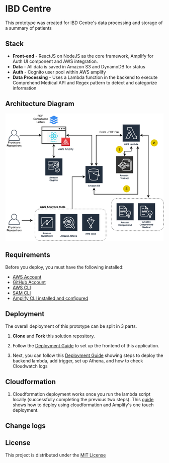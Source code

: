 # IBD Centre
This prototype was created for IBD Centre's data processing and storage of a summary of patients

## Stack
* **Front-end** - ReactJS on NodeJS as the core framework, Amplify for Auth UI component and AWS integration.
* **Data** - All data is saved in Amazon S3 and DynamoDB for status
* **Auth** - Cognito user pool within AWS amplify
* **Data Processing** - Uses a Lambda function in the backend to execute Comprehend Medical API and Regex pattern to detect and categorize information 
 
## Architecture Diagram
![alt text](docs/images/IBD.png)

## Requirements
Before you deploy, you must have the following installed:
*  [AWS Account](https://aws.amazon.com/account/) 
*  [GitHub Account](https://github.com/) 
*  [AWS CLI](https://aws.amazon.com/cli/) 
*  [SAM CLI](https://docs.aws.amazon.com/serverless-application-model/latest/developerguide/serverless-sam-cli-install.html) 
*  [Amplify CLI installed and configured](https://aws-amplify.github.io/docs/cli-toolchain/quickstart#quickstart) 

## Deployment
The overall deployment of this prototype can be split in 3 parts.

1. **Clone** and **Fork** this solution repository.
2. Follow the [Deployment Guide](docs/deployment_guide1.md) to set up the frontend of this application.

3. Next, you can follow this [Deployment Guide](docs/deployment_guide2.md) showing steps to deploy the backend lambda, add trigger, set up Athena, and how to check Cloudwatch logs

## Cloudformation 
1. Cloudformation deployment works once you run the lambda script locally (successfully completing the previous two steps). This [guide](docs/deployment_guide3.md) shows how to deploy using cloudformation and Amplify's one touch deployment.

## Change logs

## License 
This project is distributed under the [MIT License](https://github.com/UBC-CIC/ibd-centre/blob/main/LICENSE)
